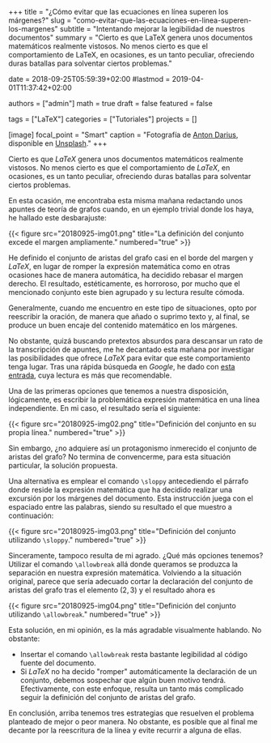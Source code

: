 +++
title = "¿Cómo evitar que las ecuaciones en línea superen los márgenes?"
slug  = "como-evitar-que-las-ecuaciones-en-linea-superen-los-margenes"
subtitle = "Intentando mejorar la legibilidad de nuestros documentos"
summary  = "Cierto es que LaTeX genera unos documentos matemáticos realmente vistosos. No menos cierto es que el comportamiento de LaTeX, en ocasiones, es un tanto peculiar, ofreciendo duras batallas para solventar ciertos problemas."

date     = 2018-09-25T05:59:39+02:00
#lastmod = 2019-04-01T11:37:42+02:00

authors  = ["admin"]
math     = true
draft    = false
featured = false

tags       = ["LaTeX"]
categories = ["Tutoriales"]
projects   = []

[image]
  focal_point = "Smart"
  caption     = "Fotografía de [Anton Darius](https://unsplash.com/@thesollers), disponible en [Unsplash](https://unsplash.com/photos/oOuK7nlOfWg)."
+++

Cierto es que *LaTeX* genera unos documentos matemáticos realmente vistosos. No menos cierto es que el comportamiento de *LaTeX*, en ocasiones, es un tanto peculiar, ofreciendo duras batallas para solventar ciertos problemas.

En esta ocasión, me encontraba esta misma mañana redactando unos apuntes de teoría de grafos cuando, en un ejemplo trivial donde los haya, he hallado este desbarajuste:

{{< figure src="20180925-img01.png" title="La definición del conjunto excede el margen ampliamente." numbered="true" >}}

He definido el conjunto de aristas del grafo casi en el borde del margen y *LaTeX*, en lugar de romper la expresión matemática como en otras ocasiones hace de manera automática, ha decidido rebasar el margen derecho. El resultado, estéticamente, es horroroso, por mucho que el mencionado conjunto este bien agrupado y su lectura resulte cómoda.

Generalmente, cuando me encuentro en este tipo de situaciones, opto por reescribir la oración, de manera que añado o suprimo texto y, al final, se produce un buen encaje del contenido matemático en los márgenes. 

No obstante, quizá buscando pretextos absurdos para descansar un rato de la transcripción de apuntes, me he decantado esta mañana por investigar las posibilidades que ofrece *LaTeX* para evitar que este comportamiento tenga lugar. Tras una rápida búsqueda en *Google*, he dado con [esta entrada](https://tex.stackexchange.com/questions/28818/how-can-i-prevent-inline-math-formulas-from-overflowing-into-the-margin), cuya lectura es más que recomendable.

Una de las primeras opciones que tenemos a nuestra disposición, lógicamente, es escribir la problemática expresión matemática en una línea independiente. En mi caso, el resultado sería el siguiente:

{{< figure src="20180925-img02.png" title="Definición del conjunto en su propia línea." numbered="true" >}}

Sin embargo, ¿no adquiere así un protagonismo inmerecido el conjunto de aristas del grafo? No termina de convencerme, para esta situación particular, la solución propuesta.

Una alternativa es emplear el comando `\sloppy` antecediendo el párrafo donde reside la expresión matemática que ha decidido realizar una excursión por los márgenes del documento. Esta instrucción juega con el espaciado entre las palabras, siendo su resultado el que muestro a continuación:

{{< figure src="20180925-img03.png" title="Definición del conjunto utilizando `\sloppy`." numbered="true" >}}

Sinceramente, tampoco resulta de mi agrado. ¿Qué más opciones tenemos? Utilizar el comando `\allowbreak` allá donde queramos se produzca la separación en nuestra expresión matemática. Volviendo a la situación original, parece que sería adecuado cortar la declaración del conjunto de aristas del grafo tras el elemento $(2,3)$ y el resultado ahora es

{{< figure src="20180925-img04.png" title="Definición del conjunto utilizando `\allowbreak`." numbered="true" >}}

Esta solución, en mi opinión, es la más agradable visualmente hablando. No obstante:

- Insertar el comando `\allowbreak` resta bastante legibilidad al código fuente del documento.
- Si *LaTeX* no ha decido "romper" automáticamente la declaración de un conjunto, debemos sospechar que algún buen motivo tendrá. Efectivamente, con este enfoque, resulta un tanto más complicado seguir la definición del conjunto de aristas del grafo.

En conclusión, arriba tenemos tres estrategias que resuelven el problema planteado de mejor o peor manera. No obstante, es posible que al final me decante por la reescritura de la línea y evite recurrir a alguna de ellas.
